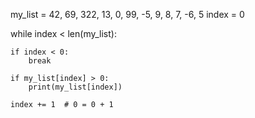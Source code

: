 my_list = 42, 69, 322, 13, 0, 99, -5, 9, 8, 7, -6, 5
index = 0

while index < len(my_list):

    if index < 0:
        break

    if my_list[index] > 0:
        print(my_list[index])

    index += 1  # 0 = 0 + 1
